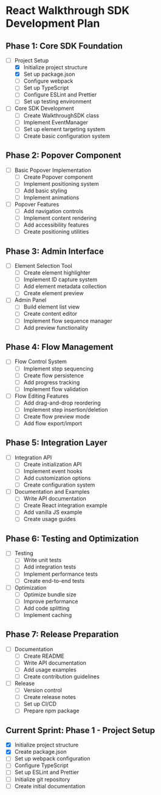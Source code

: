 # React Walkthrough SDK Development Plan

## Phase 1: Core SDK Foundation
- [ ] Project Setup
  - [x] Initialize project structure
  - [x] Set up package.json
  - [ ] Configure webpack
  - [ ] Set up TypeScript
  - [ ] Configure ESLint and Prettier
  - [ ] Set up testing environment

- [ ] Core SDK Development
  - [ ] Create WalkthroughSDK class
  - [ ] Implement EventManager
  - [ ] Set up element targeting system
  - [ ] Create basic configuration system

## Phase 2: Popover Component
- [ ] Basic Popover Implementation
  - [ ] Create Popover component
  - [ ] Implement positioning system
  - [ ] Add basic styling
  - [ ] Implement animations

- [ ] Popover Features
  - [ ] Add navigation controls
  - [ ] Implement content rendering
  - [ ] Add accessibility features
  - [ ] Create positioning utilities

## Phase 3: Admin Interface
- [ ] Element Selection Tool
  - [ ] Create element highlighter
  - [ ] Implement ID capture system
  - [ ] Add element metadata collection
  - [ ] Create element preview

- [ ] Admin Panel
  - [ ] Build element list view
  - [ ] Create content editor
  - [ ] Implement flow sequence manager
  - [ ] Add preview functionality

## Phase 4: Flow Management
- [ ] Flow Control System
  - [ ] Implement step sequencing
  - [ ] Create flow persistence
  - [ ] Add progress tracking
  - [ ] Implement flow validation

- [ ] Flow Editing Features
  - [ ] Add drag-and-drop reordering
  - [ ] Implement step insertion/deletion
  - [ ] Create flow preview mode
  - [ ] Add flow export/import

## Phase 5: Integration Layer
- [ ] Integration API
  - [ ] Create initialization API
  - [ ] Implement event hooks
  - [ ] Add customization options
  - [ ] Create configuration system

- [ ] Documentation and Examples
  - [ ] Write API documentation
  - [ ] Create React integration example
  - [ ] Add vanilla JS example
  - [ ] Create usage guides

## Phase 6: Testing and Optimization
- [ ] Testing
  - [ ] Write unit tests
  - [ ] Add integration tests
  - [ ] Implement performance tests
  - [ ] Create end-to-end tests

- [ ] Optimization
  - [ ] Optimize bundle size
  - [ ] Improve performance
  - [ ] Add code splitting
  - [ ] Implement caching

## Phase 7: Release Preparation
- [ ] Documentation
  - [ ] Create README
  - [ ] Write API documentation
  - [ ] Add usage examples
  - [ ] Create contribution guidelines

- [ ] Release
  - [ ] Version control
  - [ ] Create release notes
  - [ ] Set up CI/CD
  - [ ] Prepare npm package

## Current Sprint: Phase 1 - Project Setup
- [x] Initialize project structure
- [x] Create package.json
- [ ] Set up webpack configuration
- [ ] Configure TypeScript
- [ ] Set up ESLint and Prettier
- [ ] Initialize git repository
- [ ] Create initial documentation 